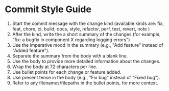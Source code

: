 # Commit Style Guide

1. Start the commit message with the change kind (available kinds are: fix, feat, chore, ci, build, docs, style, refactor, perf, test, revert, note )
2. After the kind, write the a short summary of the changes (for example, "fix: a bugfix in component X regarding logging errors")
3. Use the imperative mood in the summary (e.g., "Add feature" instead of "Added feature").
4. Separate the summary from the body with a blank line.
5. Use the body to provide more detailed information about the changes.
6. Wrap the body at 72 characters per line.
7. Use bullet points for each change or feature added.
8. Use present tense in the body (e.g., "Fix bug" instead of "Fixed bug").
9. Refer to any filenames/filepaths in the bullet points, for more context.
